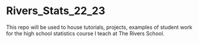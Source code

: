 # Rivers_Stats_22_23
This repo will be used to house tutorials, projects, examples of student work for the high school statistics course I teach at The Rivers School.
